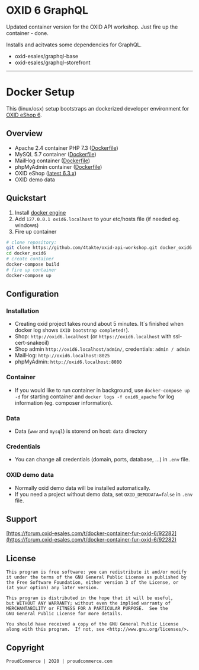# OXID 6  GraphQL 

Updated container version for the OXID API workshop. Just fire up the container - done.

Installs and acitvates some dependencies for GraphQL.
- oxid-esales/graphql-base
- oxid-esales/graphql-storefront
-----
# Docker Setup

This (linux/osx) setup bootstraps an dockerized developer environment for [OXID eShop 6](https://github.com/OXID-eSales/oxideshop_ce).

## Overview

- Apache 2.4 container PHP 7.3 ([Dockerfile](container/apache_php7/Dockerfile))
- MySQL 5.7 container ([Dockerfile](https://github.com/docker-library/mysql/blob/883703dfb30d9c197e0059a669c4bb64d55f6e0d/5.7/Dockerfile))
- MailHog container ([Dockerfile](https://github.com/mailhog/MailHog/blob/master/Dockerfile))
- phpMyAdmin container ([Dockerfile](https://hub.docker.com/r/phpmyadmin/phpmyadmin/~/dockerfile/))
- OXID eShop ([latest 6.3.x](https://github.com/OXID-eSales/oxideshop_metapackage_ce/blob/b-6.2/composer.json))
- OXID demo data

## Quickstart
1. Install [docker engine](https://docs.docker.com/engine/installation/)
2. Add `127.0.0.1 oxid6.localhost` to your etc/hosts file (if needed eg. windows)
3. Fire up container
```bash
# clone repository:
git clone https://github.com/4takte/oxid-api-workshop.git docker_oxid6
cd docker_oxid6
# create container
docker-compose build
# fire up container
docker-compose up
```
## Configuration

### Installation
- Creating oxid project takes round about 5 minutes. It´s finished when docker log shows `OXID bootstrap completed!`).
- Shop: `http://oxid6.localhost` (or `https://oxid6.localhost` with ssl-cert-snakeoil)
- Shop admin `http://oxid6.localhost/admin/`, credentials: `admin / admin`
- MailHog: `http://oxid6.localhost:8025`
- phpMyAdmin: `http://oxid6.localhost:8080`

### Container
- If you would like to run container in background, use `docker-compose up -d` for starting container and `docker logs -f oxid6_apache` for log information (eg. composer information).

### Data
- Data (`www` and `mysql`) is storend on host: `data` directory

### Credentials
- You can change all credentials (domain, ports, database, ...) in `.env` file.

### OXID demo data
- Normally oxid demo data will be installed automatically.
- If you need a project without demo data, set `OXID_DEMODATA=false` in `.env` file.

## Support

[https://forum.oxid-esales.com/t/docker-container-fur-oxid-6/92282](https://forum.oxid-esales.com/t/docker-container-fur-oxid-6/92282)

## License

    This program is free software: you can redistribute it and/or modify
    it under the terms of the GNU General Public License as published by
    the Free Software Foundation, either version 3 of the License, or
    (at your option) any later version.

    This program is distributed in the hope that it will be useful,
    but WITHOUT ANY WARRANTY; without even the implied warranty of
    MERCHANTABILITY or FITNESS FOR A PARTICULAR PURPOSE.  See the
    GNU General Public License for more details.

    You should have received a copy of the GNU General Public License
    along with this program.  If not, see <http://www.gnu.org/licenses/>.
    

## Copyright

	ProudCommerce | 2020 | proudcommerce.com
